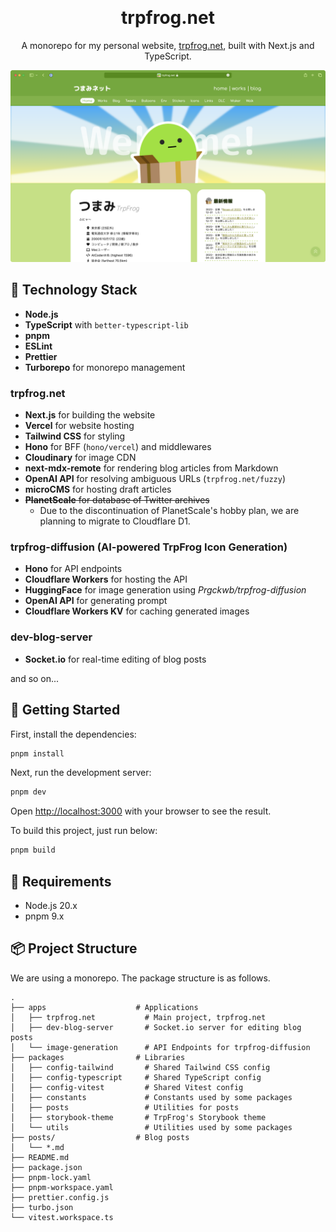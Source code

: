 <p align="center">
  <a href="https://trpfrog.net">
    <img alt="" src="https://res.cloudinary.com/trpfrog/image/upload/v1717325153/kawaii-with-outline.png" height="180px">
  </a>
</p>

<h1 align="center">trpfrog.net</h1>
<p align="center">
  A monorepo for my personal website, <a href="https://trpfrog.net">trpfrog.net</a>, built with Next.js and TypeScript.
</p>

![](./apps/trpfrog.net/public/images/screenshot.png)

## 🧩 Technology Stack

- **Node.js**
- **TypeScript** with `better-typescript-lib`
- **pnpm**
- **ESLint**
- **Prettier**
- **Turborepo** for monorepo management

### trpfrog.net

- **Next.js** for building the website
- **Vercel** for website hosting
- **Tailwind CSS** for styling
- **Hono** for BFF (`hono/vercel`) and middlewares
- **Cloudinary** for image CDN
- **next-mdx-remote** for rendering blog articles from Markdown
- **OpenAI API** for resolving ambiguous URLs (`trpfrog.net/fuzzy`)
- **microCMS** for hosting draft articles
- ~~**PlanetScale** for database of Twitter archives~~
  - Due to the discontinuation of PlanetScale's hobby plan, we are planning to migrate to Cloudflare D1.

### trpfrog-diffusion (AI-powered TrpFrog Icon Generation)

- **Hono** for API endpoints
- **Cloudflare Workers** for hosting the API
- **HuggingFace** for image generation using *Prgckwb/trpfrog-diffusion*
- **OpenAI API** for generating prompt
- **Cloudflare Workers KV** for caching generated images

### dev-blog-server

- **Socket.io** for real-time editing of blog posts


and so on...

## 🐤 Getting Started

First, install the dependencies:

```sh
pnpm install
```

Next, run the development server:

```sh
pnpm dev
```

Open [http://localhost:3000](http://localhost:3000) with your browser to see the result.

To build this project, just run below:

```sh
pnpm build
```

## 🚗 Requirements

- Node.js 20.x
- pnpm 9.x

## 📦 Project Structure

We are using a monorepo. The package structure is as follows.  

```
.
├── apps                    # Applications
│   ├── trpfrog.net           # Main project, trpfrog.net
│   ├── dev-blog-server       # Socket.io server for editing blog posts 
│   └── image-generation      # API Endpoints for trpfrog-diffusion
├── packages                # Libraries
│   ├── config-tailwind       # Shared Tailwind CSS config
│   ├── config-typescript     # Shared TypeScript config
│   ├── config-vitest         # Shared Vitest config
│   ├── constants             # Constants used by some packages
│   ├── posts                 # Utilities for posts
│   ├── storybook-theme       # TrpFrog's Storybook theme
│   └── utils                 # Utilities used by some packages
├── posts/                  # Blog posts
│   └── *.md
├── README.md
├── package.json
├── pnpm-lock.yaml
├── pnpm-workspace.yaml
├── prettier.config.js
├── turbo.json
└── vitest.workspace.ts
```

